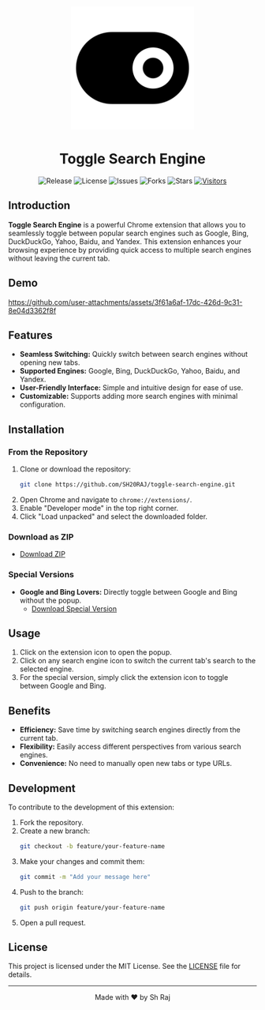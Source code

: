 <p align="center">
  <img src="./icon.png" width="250px" alt="Toggle Search Engine Logo">
</p>

<h1 align="center">Toggle Search Engine</h1>

<p align="center">
  <img src="https://img.shields.io/github/v/release/SH20RAJ/toggle-search-engine" alt="Release">
  <img src="https://img.shields.io/github/license/SH20RAJ/toggle-search-engine" alt="License">
  <img src="https://img.shields.io/github/issues/SH20RAJ/toggle-search-engine" alt="Issues">
  <img src="https://img.shields.io/github/forks/SH20RAJ/toggle-search-engine" alt="Forks">
  <img src="https://img.shields.io/github/stars/SH20RAJ/toggle-search-engine" alt="Stars">
  <a href="https://visitorbadge.io/status?path=https%3A%2F%2Fgithub.com%2FSH20RAJ%2Ftoggle-search-engine"><img src="https://api.visitorbadge.io/api/visitors?path=https%3A%2F%2Fgithub.com%2FSH20RAJ%2Ftoggle-search-engine&labelColor=%23ba68c8&countColor=%232ccce4&style=flat" alt="Visitors"></a>
</p>




## Introduction

**Toggle Search Engine** is a powerful Chrome extension that allows you to seamlessly toggle between popular search engines such as Google, Bing, DuckDuckGo, Yahoo, Baidu, and Yandex. This extension enhances your browsing experience by providing quick access to multiple search engines without leaving the current tab.


## Demo

https://github.com/user-attachments/assets/3f61a6af-17dc-426d-9c31-8e04d3362f8f


## Features

- **Seamless Switching:** Quickly switch between search engines without opening new tabs.
- **Supported Engines:** Google, Bing, DuckDuckGo, Yahoo, Baidu, and Yandex.
- **User-Friendly Interface:** Simple and intuitive design for ease of use.
- **Customizable:** Supports adding more search engines with minimal configuration.

## Installation

### From the Repository

1. Clone or download the repository:
    ```sh
    git clone https://github.com/SH20RAJ/toggle-search-engine.git
    ```
2. Open Chrome and navigate to `chrome://extensions/`.
3. Enable "Developer mode" in the top right corner.
4. Click "Load unpacked" and select the downloaded folder.

### Download as ZIP

- [Download ZIP](https://github.com/SH20RAJ/toggle-search-engine/archive/refs/heads/main.zip)

### Special Versions

- **Google and Bing Lovers:** Directly toggle between Google and Bing without the popup.
  - [Download Special Version](https://github.com/SH20RAJ/toggle-search-engine/releases/tag/v2-onclick-toggle-google-bing)

## Usage

1. Click on the extension icon to open the popup.
2. Click on any search engine icon to switch the current tab's search to the selected engine.
3. For the special version, simply click the extension icon to toggle between Google and Bing.

## Benefits

- **Efficiency:** Save time by switching search engines directly from the current tab.
- **Flexibility:** Easily access different perspectives from various search engines.
- **Convenience:** No need to manually open new tabs or type URLs.

## Development

To contribute to the development of this extension:

1. Fork the repository.
2. Create a new branch:
    ```sh
    git checkout -b feature/your-feature-name
    ```
3. Make your changes and commit them:
    ```sh
    git commit -m "Add your message here"
    ```
4. Push to the branch:
    ```sh
    git push origin feature/your-feature-name
    ```
5. Open a pull request.

## License

This project is licensed under the MIT License. See the [LICENSE](LICENSE) file for details.

---

<p align="center">Made with ❤️ by Sh Raj</p>
